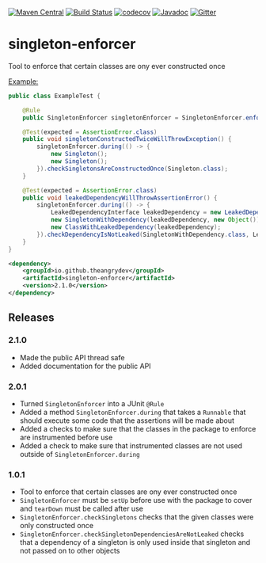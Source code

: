 [![Maven Central](https://maven-badges.herokuapp.com/maven-central/io.github.theangrydev/singleton-enforcer/badge.svg?style=flat)](https://maven-badges.herokuapp.com/maven-central/io.github.theangrydev/singleton-enforcer)
[![Build Status](https://travis-ci.org/theangrydev/singleton-enforcer.svg?branch=master)](https://travis-ci.org/theangrydev/singleton-enforcer)
[![codecov](https://codecov.io/gh/theangrydev/singleton-enforcer/branch/master/graph/badge.svg)](https://codecov.io/gh/theangrydev/singleton-enforcer)
[![Javadoc](http://javadoc-badge.appspot.com/io.github.theangrydev/singleton-enforcer.svg?label=javadoc)](http://javadoc-badge.appspot.com/io.github.theangrydev/singleton-enforcer)
[![Gitter](https://badges.gitter.im/singleton-enforcer/Lobby.svg)](https://gitter.im/singleton-enforcer/Lobby?utm_source=badge&utm_medium=badge&utm_campaign=pr-badge)

# singleton-enforcer
Tool to enforce that certain classes are ony ever constructed once

[Example:](https://github.com/theangrydev/singleton-enforcer/blob/master/src/test/java/acceptance/ExampleTest.java)
```java
public class ExampleTest {

    @Rule
    public SingletonEnforcer singletonEnforcer = SingletonEnforcer.enforcePackage("example");

    @Test(expected = AssertionError.class)
    public void singletonConstructedTwiceWillThrowException() {
        singletonEnforcer.during(() -> {
            new Singleton();
            new Singleton();
        }).checkSingletonsAreConstructedOnce(Singleton.class);
    }

    @Test(expected = AssertionError.class)
    public void leakedDependencyWillThrowAssertionError() {
        singletonEnforcer.during(() -> {
            LeakedDependencyInterface leakedDependency = new LeakedDependency();
            new SingletonWithDependency(leakedDependency, new Object());
            new ClassWithLeakedDependency(leakedDependency);
        }).checkDependencyIsNotLeaked(SingletonWithDependency.class, LeakedDependencyInterface.class);
    }
}
```

```xml
<dependency>
    <groupId>io.github.theangrydev</groupId>
    <artifactId>singleton-enforcer</artifactId>
    <version>2.1.0</version>
</dependency>
```

## Releases
### 2.1.0
* Made the public API thread safe
* Added documentation for the public API

### 2.0.1
* Turned `SingletonEnforcer` into a JUnit `@Rule`
* Added a method `SingletonEnforcer.during` that takes a `Runnable` that should execute some code that the assertions will be made about
* Added a checks to make sure that the classes in the package to enforce are instrumented before use
* Added a check to make sure that instrumented classes are not used outside of `SingletonEnforcer.during`

### 1.0.1
* Tool to enforce that certain classes are ony ever constructed once
* `SingletonEnforcer` must be `setUp` before use with the package to cover and `tearDown` must be called after use
* `SingletonEnforcer.checkSingletons` checks that the given classes were only constructed once 
* `SingletonEnforcer.checkSingletonDependenciesAreNotLeaked` checks that a dependency of a singleton is only used inside that singleton and not passed on to other objects
